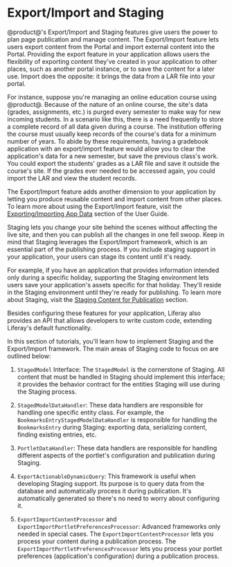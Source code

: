 # Export/Import and Staging [](id=export-import-and-staging)

@product@'s Export/Import and Staging features give users the power to plan page
publication and manage content. The Export/Import feature lets users export
content from the Portal and import external content into the Portal. Providing
the export feature in your application allows users the flexibility of exporting
content they've created in your application to other places, such as another
portal instance, or to save the content for a later use. Import does the
opposite: it brings the data from a LAR file into your portal.

For instance, suppose you're managing an online education course using @product@.
Because of the nature of an online course, the site's data (grades,
assignments, etc.) is purged every semester to make way for new incoming
students. In a scenario like this, there is a need frequently to store
a complete record of all data given during a course. The institution offering
the course must usually keep records of the course's data for a minimum number
of years. To abide by these requirements, having a gradebook application with an
export/import feature would allow you to clear the application's data for a new
semester, but save the previous class's work. You could export the students'
grades as a LAR file and save it outside the course's site. If the grades ever
needed to be accessed again, you could import the LAR and view the student
records.

The Export/Import feature adds another dimension to your application by
letting you produce reusable content and import content from other places. To
learn more about using the Export/Import feature, visit the
[Exporting/Importing App Data](/discover/portal/-/knowledge_base/7-0/exporting-importing-app-data)
section of the User Guide.

Staging lets you change your site behind the scenes without affecting the live
site, and then you can publish all the changes in one fell swoop. Keep in mind
that Staging leverages the Export/Import framework, which is an essential part
of the publishing process. If you include staging support in your application,
your users can stage its content until it's ready.

For example, if you have an application that provides information intended only
during a specific holiday, supporting the Staging environment lets users save
your application's assets specific for that holiday. They'll reside
in the Staging environment until they're ready for publishing. To learn more
about Staging, visit the
[Staging Content for Publication](/discover/portal/-/knowledge_base/7-0/staging-content-for-publication)
section.

Besides configuring these features for your application, Liferay also provides
an API that allows developers to write custom code, extending Liferay's default
functionality.

In this section of tutorials, you'll learn how to implement
Staging and the Export/Import framework. The main areas of Staging code to focus
on are outlined below:

1.  `StagedModel` Interface: The `StagedModel` is the cornerstone of Staging.
    All content that must be handled in Staging should implement this interface;
    it provides the behavior contract for the entities Staging will use during
    the Staging process.

2.  `StagedModelDataHandler`: These data handlers are responsible for handling
    one specific entity class. For example, the
    `BookmarksEntryStagedModelDataHandler` is responsible for handling the
    `BookmarksEntry` during Staging: exporting data, serializing content,
    finding existing entries, etc.

3.  `PortletDataHandler`: These data handlers are responsible for handling
    different aspects of the portlet's configuration and publication during
    Staging.

4.  `ExportActionableDynamicQuery`: This framework is useful when developing
    Staging support. Its purpose is to query data from the database and
    automatically process it during publication. It's automatically generated so
    there's no need to worry about configuring it.

5.  `ExportImportContentProcessor` and `ExportImportPortletPreferencesProcessor`:
    Advanced frameworks only needed in special cases. The
    `ExportImportContentProcessor` lets you process your content during a
    publication process. The `ExportImportPortletPreferencesProcessor` lets you
    process your portlet preferences (application's configuration) during a
    publication process.